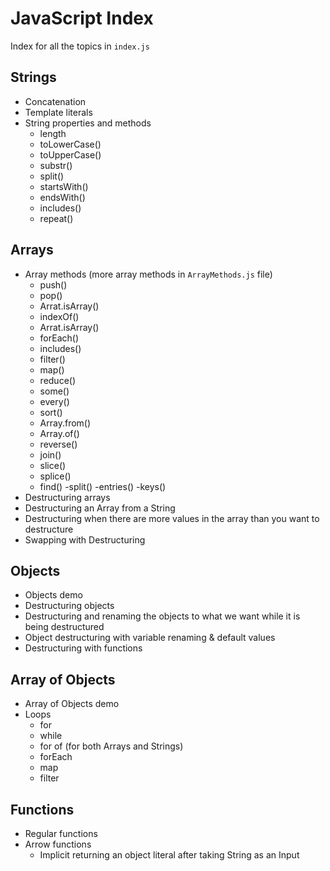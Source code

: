 # JavaScript Index

Index for all the topics in ```index.js```

## Strings
  - Concatenation
  - Template literals
  - String properties and methods
    - length
    - toLowerCase()
    - toUpperCase()
    - substr()
    - split()
    - startsWith()
    - endsWith()
    - includes()
    - repeat()
    
## Arrays
  - Array methods (more array methods in ```ArrayMethods.js``` file)
    - push()
    - pop()
    - Arrat.isArray()
    - indexOf()
    - Arrat.isArray()
    - forEach()
    - includes()
    - filter()
    - map()
    - reduce()
    - some()
    - every()
    - sort()
    - Array.from()
    - Array.of()
    - reverse()
    - join()
    - slice()
    - splice()
    - find()
    -split()
    -entries()
    -keys()
   - Destructuring arrays
   - Destructuring an Array from a String
   - Destructuring when there are more values in the array than you want to destructure
   - Swapping with Destructuring

##  Objects
  - Objects demo
  - Destructuring objects
  - Destructuring and renaming the objects to what we want while it is being destructured
  - Object destructuring with variable renaming & default values
  - Destructuring with functions
  
##  Array of Objects
  - Array of Objects demo
  - Loops
    - for
    - while
    - for of (for both Arrays and Strings)
    - forEach
    - map
    - filter
    
## Functions
  - Regular functions
  - Arrow functions
    - Implicit returning an object literal after taking String as an Input
   
   
   
